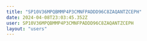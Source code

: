 ```yaml
---
title: "SP10V36MPQBMMP4P3CMNFPADDD96C8ZAQANTZCEPH"
date: 2024-04-08T23:03:45.352Z
user: SP10V36MPQBMMP4P3CMNFPADDD96C8ZAQANTZCEPH
layout: "users"
---
```

    